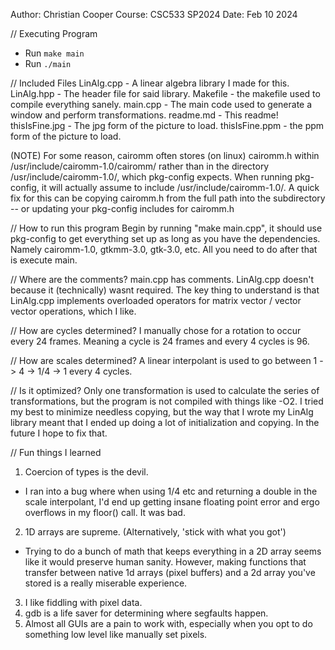 
Author: Christian Cooper
Course: CSC533 SP2024
Date: Feb 10 2024

// Executing Program
- Run `make main`
- Run `./main`

// Included Files 
LinAlg.cpp - A linear algebra library I made for this.
LinAlg.hpp - The header file for said library.
Makefile - the makefile used to compile everything sanely.
main.cpp - The main code used to generate a window and perform transformations.
readme.md - This readme!
thisIsFine.jpg - The jpg form of the picture to load.
thisIsFine.ppm - the ppm form of the picture to load.


(NOTE) 
For some reason, cairomm often stores (on linux) cairomm.h within /usr/include/cairomm-1.0/cairomm/ rather
than in the directory /usr/include/cairomm-1.0/, which pkg-config expects. When running pkg-config, it will
actually assume to include /usr/include/cairomm-1.0/. A quick fix for this can be copying cairomm.h from the 
full path into the subdirectory -- or updating your pkg-config includes for cairomm.h 

// How to run this program 
Begin by running "make main.cpp", it should use pkg-config to get everything set up as long as you have the dependencies. Namely cairomm-1.0, gtkmm-3.0, gtk-3.0, etc. All you need to do after that is execute main.

// Where are the comments?
main.cpp has comments. LinAlg.cpp doesn't because it (technically) wasnt required. The key thing to understand is that LinAlg.cpp implements overloaded operators for matrix vector / vector vector operations, which I like. 

// How are cycles determined?
I manually chose for a rotation to occur every 24 frames. Meaning a cycle is 24 frames and every 4 cycles is 96. 

// How are scales determined?
A linear interpolant is used to go between 1 -> 4 -> 1/4 -> 1 every 4 cycles. 

// Is it optimized?
Only one transformation is used to calculate the series of transformations, but the program is not compiled with things like -O2. I tried my best to minimize needless copying, but the way that I wrote my LinAlg library meant that I ended up doing a lot of initialization and copying. In the future I hope to fix that. 


// Fun things I learned

1) Coercion of types is the devil. 
- I ran into a bug where when using 1/4 etc and returning a double in the scale interpolant, I'd end up getting insane floating point error and ergo overflows in my floor() call. It was bad.
2) 1D arrays are supreme. (Alternatively, 'stick with what you got')
- Trying to do a bunch of math that keeps everything in a 2D array seems like 
it would preserve human sanity. However, making functions that transfer between
native 1d arrays (pixel buffers) and a 2d array you've stored is a really miserable experience.
3) I like fiddling with pixel data.
4) gdb is a life saver for determining where segfaults happen.
5) Almost all GUIs are a pain to work with, especially when you opt to do something low level like manually set pixels. 


